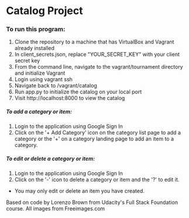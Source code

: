 # Catalog Project
### To run this program:

1. Clone the repository to a machine that has VirtualBox and Vagrant already installed
2. In client_secrets.json, replace "YOUR_SECRET_KEY" with your client secret key
3. From the command line, navigate to the vagrant/tournament directory and initialize Vagrant
4. Login using vagrant ssh
5. Navigate back to /vagrant/catalog
6. Run app.py to initialize the catalog on your local port
7. Visit http://localhost:8000 to view the catalog

##### To add a category or item:
1. Login to the application using Google Sign In
2. Click on the '+ Add Category' icon on the category list page to add a category or the '+'  on a category landing page to add an item to a category.

##### To edit or delete a category or item:
1. Login to the application using Google Sign In
2. Click on the '-' icon to delete a category or item and the '?' to edit it.
* You may only edit or delete an item you have created.


Based on code by Lorenzo Brown from Udacity's Full Stack Foundation course.
All images from Freeimages.com
